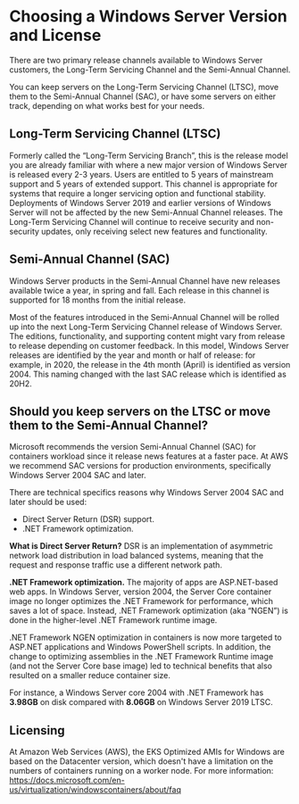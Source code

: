 # Choosing a Windows Server Version and License

There are two primary release channels available to Windows Server customers, the Long-Term Servicing Channel and the Semi-Annual Channel.

You can keep servers on the Long-Term Servicing Channel (LTSC), move them to the Semi-Annual Channel (SAC), or have some servers on either track, depending on what works best for your needs.

## Long-Term Servicing Channel (LTSC)

Formerly called the “Long-Term Servicing Branch”, this is the release model you are already familiar with where a new major version of Windows Server is released every 2-3 years. Users are entitled to 5 years of mainstream support and 5 years of extended support. This channel is appropriate for systems that require a longer servicing option and functional stability. Deployments of Windows Server 2019 and earlier versions of Windows Server will not be affected by the new Semi-Annual Channel releases. The Long-Term Servicing Channel will continue to receive security and non-security updates, only receiving select new features and functionality.

## Semi-Annual Channel (SAC)

Windows Server products in the Semi-Annual Channel have new releases available twice a year, in spring and fall. Each release in this channel is supported for 18 months from the initial release.

Most of the features introduced in the Semi-Annual Channel will be rolled up into the next Long-Term Servicing Channel release of Windows Server. The editions, functionality, and supporting content might vary from release to release depending on customer feedback. In this model, Windows Server releases are identified by the year and month or half of release: for example, in 2020, the release in the 4th month (April) is identified as version 2004. This naming changed with the last SAC release which is identified as 20H2.

## Should you keep servers on the LTSC or move them to the Semi-Annual Channel?

Microsoft recommends the version Semi-Annual Channel (SAC) for containers workload since it release news features at a faster pace. At AWS we recommend SAC versions for production environments, specifically Windows Server 2004 SAC and later.

There are technical specifics reasons why Windows Server 2004 SAC and later should be used:

* Direct Server Return (DSR) support.
* .NET Framework optimization.

**What is Direct Server Return?**
DSR is an implementation of asymmetric network load distribution in load balanced systems, meaning that the request and response traffic use a different network path.

**.NET Framework optimization.**
The majority of apps are ASP.NET-based web apps. In Windows Server, version 2004, the Server Core container image no longer optimizes the .NET Framework for performance, which saves a lot of space. Instead, .NET Framework optimization (aka “NGEN”) is done in the higher-level .NET Framework runtime image. 

.NET Framework NGEN optimization in containers is now more targeted to ASP.NET applications and Windows PowerShell scripts. In addition, the change to optimizing assemblies in the .NET Framework Runtime image (and not the Server Core base image) led to technical benefits that also resulted on a smaller reduce container size. 

For instance, a Windows Server core 2004 with .NET Framework has **3.98GB** on disk compared with **8.06GB** on Windows Server 2019 LTSC.

## Licensing

At Amazon Web Services (AWS), the EKS Optimized AMIs for Windows are based on the Datacenter version, which doesn't have a limitation on the numbers of containers running on a worker node. For more information: https://docs.microsoft.com/en-us/virtualization/windowscontainers/about/faq
